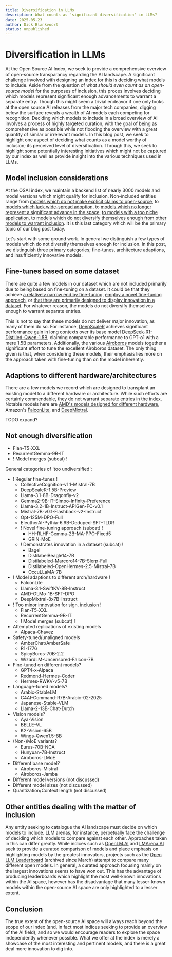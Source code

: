 ```yaml
---
title: Diversification in LLMs
description: What counts as 'significant diversification' in LLMs?
date: 2025-05-23
author: Dick Blankvoort
status: unpublished
---
```

# Diversification in LLMs
<author :author="author"></author>

At the Open Source AI Index, we seek to provide a comprehensive overview of open-source transparancy regarding the AI landscape. A significant challenge involved with designing an index for this is deciding what models to include. Aside from the question of _what should even count as an open-source model_ for the purposes of inclusion, this proces involves deciding which models represent significant enough advancements to warrant a separate entry. Though this might seem a trivial endeavor if one only looks at the open source AI releases from the major tech companies, digging below the surface reveals a wealth of AI models each competing for recognition. Deciding which models to include in a broad overview of AI involves a process of highly targeted curation, with the goal of being as comprehensive as possible while not flooding the overview with a great quantity of similar or irrelevant models. In this blog post, we seek to highlight one aspect of deciding what counts as a model worthy of inclusion; its perceived level of diversification. Through this, we seek to highlight some potentially interesting initiatives which might not be captured by our index as well as provide insight into the various techniques used in LLMs.

## Model inclusion considerations
At the OSAI index, we maintain a backend list of nearly 3000 models and model versions which might qualify for inclusion. Non-included entities range from [models which do not make explicit claims to open-source](https://huggingface.co/replit/replit-code-v1_5-3b), to [models which lack wide-spread adoption](https://huggingface.co/SebastianSchramm/Cerebras-GPT-111M-instruction-sft-lora-merged-dpo-lora), to [models which no longer represent a significant advance in the space](https://huggingface.co/NousResearch/Nous-Puffin-70B), [to models with a too niche application](https://huggingface.co/nvidia/OpenMath2-Llama3.1-70B), to [models which do not diversify themselves enough from other models to warrant inclusion](https://huggingface.co/nvidia/Llama-3.1-Minitron-4B-Width-Base). It is this last category which will be the primary topic of our blog post today.

Let's start with some ground work. In general we distinguish a few types of models which do not diversify themselves enough for inclusion. In this post, we distinguish three primary categories; fine-tunes, architecture adaptions, and insufficiently innovative models.

## Fine-tunes based on some dataset
There are quite a few models in our dataset which are not included primarily due to being based on fine-tuning on a dataset. It could be that they achieve [a relatively narrow end by fine-tuning](CollectiveCognition-v1.1-Mistral-7B), [employ a novel fine-tuning approach](https://huggingface.co/ernie-research/HH-RLHF-Gemma-2B-MA-PPO-Fixed5), or [that they are primarily designed to display innovation in a dataset](https://huggingface.co/OFA-Sys/OccuLLaMA-7B). For whatever reason, the models do not diversify themselves enough to warrant separate entries.

This is not to say that these models do not deliver major innovation, as many of them do so. For instance, [DeepScaleR](https://huggingface.co/agentica-org/DeepScaleR-1.5B-Preview) achieves significant performance gain in long contexts over its base model [DeepSeek-R1-Distilled-Qwen-1.5B](https://huggingface.co/deepseek-ai/DeepSeek-R1-Distill-Qwen-1.5B), claiming comparable performance to GPT-o1 with a mere 1.5B parameters. Additionally, the various [Airoboros](https://huggingface.co/jondurbin/airoboros-110b-3.3) models together a significant effort to tune the excellent Airoboros dataset. The only thing given is that, when considering these models, their emphasis lies more on the approach taken with fine-tuning than on the model inherently.

## Adaptions to different hardware/architectures
There are a few models we record which are designed to transplant an existing model to a different hardware or architecture. While such efforts are certainly commendable, they do not warrant separate entries in the index. Notable models here are [AMD's models designed for different hardware](https://huggingface.co/amd/AMD-OLMo-1B-SFT-DPO), Amazon's [FalconLite](https://huggingface.co/amazon/FalconLite), and [DeepMixtral](https://huggingface.co/cognitivecomputations/DeepMixtral-8x7b-Instruct).

TODO expand?

## Not enough diversification
- Flan-T5-XXL
- RecurrentGemma-9B-IT
- ! Model merges (subcat) !

General categories of 'too undiversified':
- ! Regular fine-tunes !
  - CollectiveCognition-v1.1-Mistral-7B
  - DeepScaleR-1.5B-Preview
  - Llama-3.1-8B-Dragonfly-v2
  - Gemma2-9B-IT-Simpo-Infinity-Preference
  - Llama-3.2-1B-Instruct-APIGen-FC-v0.1
  - Mistral-7B-v0.1-Flashback-v2-Instruct
  - Opt-125M-DPO-Full
  - EleutherAI-Pythia-6.9B-Deduped-SFT-TLDR
  - ! Novel fine-tuning approach (subcat) !
    - HH-RLHF-Gemma-2B-MA-PPO-Fixed5
    - GRIN-MoE
  - ! Demonstrates innovation in a dataset (subcat) !
    - Bagel
    - DistilabelBeagle14-7B
    - Distilabeled-Marcoro14-7B-Slerp-Full
    - Distilabeled-OpenHermes-2.5-Mistral-7B
    - OccuLLaMA-7B
- ! Model adaptions to different arch/hardware !
  - FalconLite
  - Llama-3.1-SwiftKV-8B-Instruct
  - AMD-OLMo-1B-SFT-DPO
  - DeepMixtral-8x7B-Instruct
- ! Too minor innovation for sign. inclusion !
  - Flan-T5-XXL
  - RecurrentGemma-9B-IT
  - ! Model merges (subcat) !
- Attempted replications of existing models
  - Alpaca-Chavez
- Safety-tuned/unaligned models
  - AmberChat/AmberSafe
  - R1-1776
  - SpicyBoros-70B-2.2
  - WizardLM-Uncensored-Falcon-7B
- Fine-tuned on different models?
  - GPT4-x-Alpaca
  - Redmond-Hermes-Coder
  - Hermes-RWKV-v5-7B
- Language-tuned models?
  - Arabic-StableLM
  - C4AI-Command-R7B-Arabic-02-2025
  - Japanese-Stable-VLM
  - Llama-2-13B-Chat-Dutch
- Vision models?
  - Aya-Vision
  - BELLE-VL
  - K2-Vision-65B
  - Wings-Qwen1.5-8B
- (Non-)MoE variants?
  - Eurus-70B-NCA
  - Hunyuan-7B-Instruct
  - Airoboros-LMoE
- Different base model?
  - Airoboros-Mistral
  - Airoboros-Jamba
- Different model versions (not discussed)
- Different model sizes (not discussed)
- Quantization/Context length (not discussed)

## Other entities dealing with the matter of inclusion
Any entity seeking to catalogue the AI landscape must decide on which models to include. LLM arenas, for instance, perpetually face the challenge of deciding which models to compare against each other. Approaches taken in this can differ greatly. While indices such as [OpenLM.AI](https://openlm.ai/chatbot-arena/) and [LMArena.AI](https://lmarena.ai/) seek to provide a curated comparison of models and place emphasis on highlighting models by the greatest innovators, projects such as the [Open LLM Leaderboard](https://huggingface.co/spaces/open-llm-leaderboard/open_llm_leaderboard#/) (archived since March) attempt to compare many different open models. In general, a curated approach focusing mainly on the largest innovations seems to have won out. This has the advantage of producing leaderboards which highlight the most well-known innovations within the AI space, however has the disadvantage that many lesser-known models within the open-source AI space are only highlighted to a lesser extent.

## Conclusion
The true extent of the open-source AI space will always reach beyond the scope of our index (and, in fact most indices seeking to provide an overview of the AI field), and so we would encourage readers to explore the space independently whenever possible. What we offer at the index is merely a showcase of the most interesting and pertinent models, and there is a great deal more innovation to dig into.
